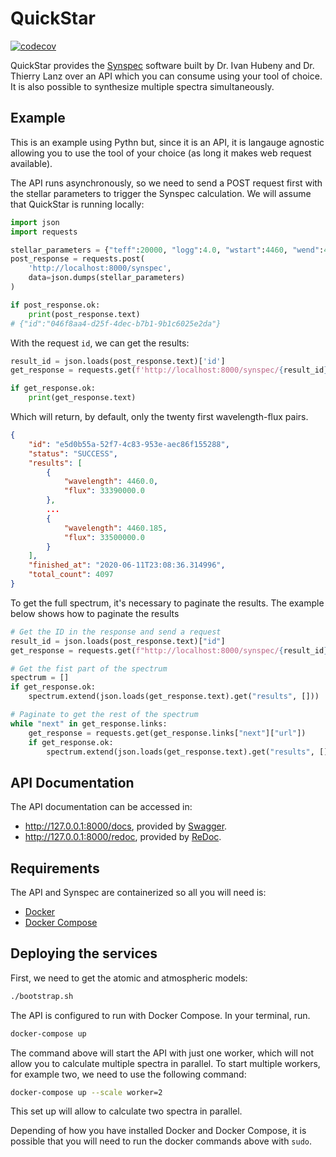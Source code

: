 # QuickStar

[![codecov](https://codecov.io/gh/gabraganca/quickstar/branch/master/graph/badge.svg)](https://codecov.io/gh/gabraganca/quickstar)

QuickStar provides the [Synspec][synspec-website] software built by Dr. Ivan Hubeny and Dr. Thierry Lanz over an API which you can consume using your tool of choice. It is also possible to synthesize multiple spectra simultaneously.

[synspec-website]: http://tlusty.oca.eu/Synspec49/synspec.html

## Example

This is an example using Pythn but, since it is an API, it is langauge agnostic allowing you to use the tool of your choice (as long it makes web request available).

The API runs asynchronously, so we need to send a POST request first with the stellar parameters to trigger the Synspec calculation. We will assume that QuickStar is running locally:

```python
import json
import requests

stellar_parameters = {"teff":20000, "logg":4.0, "wstart":4460, "wend":4500}
post_response = requests.post(
    'http://localhost:8000/synspec',
    data=json.dumps(stellar_parameters)
)

if post_response.ok:
    print(post_response.text)
# {"id":"046f8aa4-d25f-4dec-b7b1-9b1c6025e2da"}
```

With the request `id`, we can get the results:

```python
result_id = json.loads(post_response.text)['id']
get_response = requests.get(f'http://localhost:8000/synspec/{result_id}')

if get_response.ok:
    print(get_response.text)
```

Which will return, by default, only the twenty first wavelength-flux pairs.

```json
{
    "id": "e5d0b55a-52f7-4c83-953e-aec86f155288",
    "status": "SUCCESS",
    "results": [
        {
            "wavelength": 4460.0,
            "flux": 33390000.0
        },
        ...
        {
            "wavelength": 4460.185,
            "flux": 33500000.0
        }
    ],
    "finished_at": "2020-06-11T23:08:36.314996",
    "total_count": 4097
}
```

To get the full spectrum, it's necessary to paginate the results. The example below shows how to paginate the results

```python
# Get the ID in the response and send a request
result_id = json.loads(post_response.text)["id"]
get_response = requests.get(f"http://localhost:8000/synspec/{result_id}")

# Get the fist part of the spectrum
spectrum = []
if get_response.ok:
    spectrum.extend(json.loads(get_response.text).get("results", []))

# Paginate to get the rest of the spectrum
while "next" in get_response.links:
    get_response = requests.get(get_response.links["next"]["url"])
    if get_response.ok:
        spectrum.extend(json.loads(get_response.text).get("results", []))
```

## API Documentation

The API documentation can be accessed in:

* <http://127.0.0.1:8000/docs>, provided by [Swagger][api-swagger].
* <http://127.0.0.1:8000/redoc>, provided by [ReDoc][api-redoc].

[api-swagger]: https://github.com/swagger-api/swagger-ui
[api-redoc]: https://github.com/Redocly/redoc

## Requirements

The API and Synspec are containerized so all you will need is:

* [Docker][docker-install]
* [Docker Compose][docker-compose-install]

[docker-install]: https://docs.docker.com/get-docker/
[docker-compose-install]: https://docs.docker.com/compose/install/

## Deploying the services

First, we need to get the atomic and atmospheric models:

```bash
./bootstrap.sh
```

The API is configured to run with Docker Compose. In your terminal, run.

```bash
docker-compose up
```

The command above will start the API with just one worker, which will not allow you to calculate multiple spectra in parallel. To start multiple workers, for example two, we need to use the following command:

```bash
docker-compose up --scale worker=2
```

This set up will allow to calculate two spectra in parallel.

Depending of how you have installed Docker and Docker Compose, it is possible that you will need to run the docker commands above with `sudo`.
